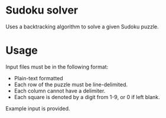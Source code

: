 # Sudoku solver

Uses a backtracking algorithm to solve a given Sudoku puzzle.

# Usage

Input files must be in the following format:

* Plain-text formatted
* Each row of the puzzle must be line-delimited.
* Each column cannot have a delimiter.
* Each square is denoted by a digit from 1-9, or 0 if left blank.

Example input is provided.

